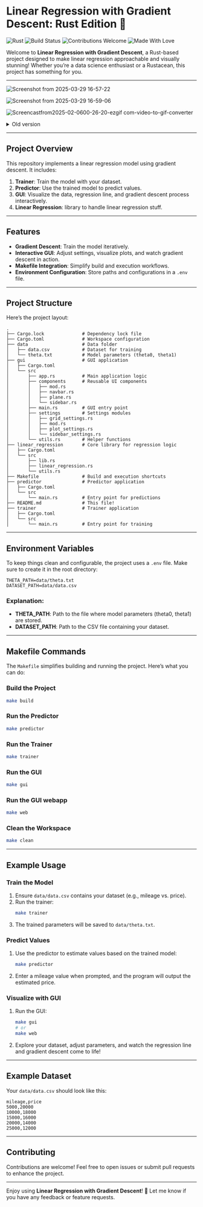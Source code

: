 # Linear Regression with Gradient Descent: Rust Edition 🚀

![Rust](https://img.shields.io/badge/language-Rust-orange.svg)
![Build Status](https://img.shields.io/badge/build-passing-brightgreen.svg)
![Contributions Welcome](https://img.shields.io/badge/contributions-welcome-brightgreen.svg)
![Made With Love](https://img.shields.io/badge/made%20with-%E2%9D%A4-red.svg)

Welcome to **Linear Regression with Gradient Descent**, a Rust-based project designed to make linear regression approachable and visually stunning! Whether you’re a data science enthusiast or a Rustacean, this project has something for you.

***

![Screenshot from 2025-03-29 16-57-22](https://github.com/user-attachments/assets/b7a1fab6-a2e2-40bb-8d58-f0dd661d8bab)

![Screenshot from 2025-03-29 16-59-06](https://github.com/user-attachments/assets/97bb868d-70e5-4c5e-98ee-f59fdad4479b)

![Screencastfrom2025-02-0600-26-20-ezgif com-video-to-gif-converter](https://github.com/user-attachments/assets/84a2bd0e-9970-42ae-8b20-461139e0906f)


<details>
   <summary>Old version</summary>
   
![ScreencastFrom2024-12-3120-06-25-ezgif com-video-to-gif-converter](https://github.com/user-attachments/assets/3f521a91-2c56-40a4-a386-1f3a1815e65a)
</details>

---

## Project Overview

This repository implements a linear regression model using gradient descent. It includes:

1. **Trainer**: Train the model with your dataset.
2. **Predictor**: Use the trained model to predict values.
3. **GUI**: Visualize the data, regression line, and gradient descent process interactively.
4. **Linear Regression**: library to handle linear regression stuff.
---

## Features

- **Gradient Descent**: Train the model iteratively.
- **Interactive GUI**: Adjust settings, visualize plots, and watch gradient descent in action.
- **Makefile Integration**: Simplify build and execution workflows.
- **Environment Configuration**: Store paths and configurations in a `.env` file.

---

## Project Structure

Here’s the project layout:

```plaintext
.
├── Cargo.lock              # Dependency lock file
├── Cargo.toml              # Workspace configuration
├── data                    # Data folder
│   ├── data.csv            # Dataset for training
│   └── theta.txt           # Model parameters (theta0, theta1)
├── gui                     # GUI application
│   ├── Cargo.toml
│   └── src
│       ├── app.rs          # Main application logic
│       ├── components      # Reusable UI components
│       │   ├── mod.rs
│       │   ├── navbar.rs
│       │   ├── plane.rs
│       │   └── sidebar.rs
│       ├── main.rs         # GUI entry point
│       ├── settings        # Settings modules
│       │   ├── grid_settings.rs
│       │   ├── mod.rs
│       │   ├── plot_settings.rs
│       │   └── sidebar_settings.rs
│       └── utils.rs        # Helper functions
├── linear_regression       # Core library for regression logic
│   ├── Cargo.toml
│   └── src
│       ├── lib.rs
│       ├── linear_regression.rs
│       └── utils.rs
├── Makefile                # Build and execution shortcuts
├── predictor               # Predictor application
│   ├── Cargo.toml
│   └── src
│       └── main.rs         # Entry point for predictions
├── README.md               # This file!
├── trainer                 # Trainer application
│   ├── Cargo.toml
│   └── src
│       └── main.rs         # Entry point for training
```

---

## Environment Variables

To keep things clean and configurable, the project uses a `.env` file. Make sure to create it in the root directory:

```
THETA_PATH=data/theta.txt
DATASET_PATH=data/data.csv
```

### Explanation:
- **THETA_PATH**: Path to the file where model parameters (theta0, theta1) are stored.
- **DATASET_PATH**: Path to the CSV file containing your dataset.

---

## Makefile Commands

The `Makefile` simplifies building and running the project. Here’s what you can do:

### Build the Project
```bash
make build
```

### Run the Predictor
```bash
make predictor
```

### Run the Trainer
```bash
make trainer
```

### Run the GUI
```bash
make gui
```

### Run the GUI webapp
```bash
make web
```

### Clean the Workspace
```bash
make clean
```

---

## Example Usage

### Train the Model
1. Ensure `data/data.csv` contains your dataset (e.g., mileage vs. price).
2. Run the trainer:
   ```bash
   make trainer
   ```
3. The trained parameters will be saved to `data/theta.txt`.

### Predict Values
1. Use the predictor to estimate values based on the trained model:
   ```bash
   make predictor
   ```
2. Enter a mileage value when prompted, and the program will output the estimated price.

### Visualize with GUI
1. Run the GUI:
   ```bash
   make gui
   # or
   make web
   ```
2. Explore your dataset, adjust parameters, and watch the regression line and gradient descent come to life!

---

## Example Dataset

Your `data/data.csv` should look like this:
```csv
mileage,price
5000,20000
10000,18000
15000,16000
20000,14000
25000,12000
```

---

## Contributing

Contributions are welcome! Feel free to open issues or submit pull requests to enhance the project.

---

Enjoy using **Linear Regression with Gradient Descent**! 🚀 Let me know if you have any feedback or feature requests.

